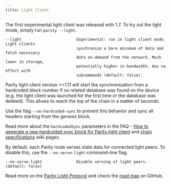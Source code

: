 ```yaml
---
title: Light Client
---
```


The first experimental light client was released with 1.7. To try out the light mode, simply run `parity --light`.

    --light                        Experimental: run in light client mode. Light clients
                                   synchronize a bare minimum of data and fetch necessary
                                   data on-demand from the network. Much lower in storage,
                                   potentially higher in bandwidth. Has no effect with
                                   subcommands (default: false).

Parity light client version >=1.11 will start the synchronization from a hardcoded block number if no related database was found on the device (e.g. the light client was launched for the first time or the database was deleted). This allows to reach the top of the chain in a matter of seconds.

Use the flag `--no-hardcoded-sync` to prevent this behavior and sync all headers starting from the genesis block.

Read more about the `hardcodedSync` parameters in the FAQ - [How to generate a new hardcoded sync block for Parity light client](FAQ-Basic-Operations,-Configuration,-and-Synchronization.html#how-to-generate-a-new-hardcoded-sync-block-for-parity-light-client) and [chain specifications](https://wiki.parity.io/Chain-specification.html) wiki pages.

By default, each Parity node serves state data for connected light peers. To disable this, use the `--no-serve-light` command-line flag.

    --no-serve-light               Disable serving of light peers. (default: false)

Read more on the [Parity Light Protocol](https://wiki.parity.io/The-Parity-Light-Protocol-%28PIP%29) and check the [road map](https://github.com/paritytech/parity/projects/2) on GitHub.
